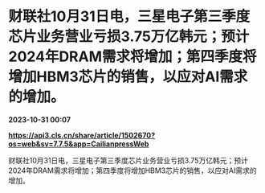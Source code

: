 # 财联社10月31日电，三星电子第三季度芯片业务营业亏损3.75万亿韩元；预计2024年DRAM需求将增加；第四季度将增加HBM3芯片的销售，以应对AI需求的增加。

**2023-10-31 00:07**

**https://api3.cls.cn/share/article/1502670?os=web&sv=7.7.5&app=CailianpressWeb**

财联社10月31日电，三星电子第三季度芯片业务营业亏损3.75万亿韩元；预计2024年DRAM需求将增加；第四季度将增加HBM3芯片的销售，以应对AI需求的增加。